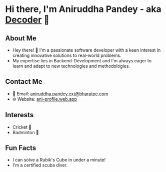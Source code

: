 # Hi there, I'm Aniruddha Pandey - aka [Decoder](https://github.com/Lucifer-00007) 👋


## About Me
- Hey there! 👋 I'm a passionate software developer with a keen interest in creating innovative solutions to real-world problems. 
- My expertise lies in Backend-Development and I'm always eager to learn and adapt to new technologies and methodologies.


## Contact Me
- 📧 Email: [aniruddha.pandey.ext@bharatpe.com](mailto:aniruddha.pandey.ext@bharatpe.com)
- 🌐 Website: [ani-profile.web.app](https://ani-profile.web.app/)


## Interests
- Cricket 🏏
- Badminton 🏸


## Fun Facts
- I can solve a Rubik's Cube in under a minute!
- I'm a certified scuba diver.




<!---
aniruddha-bhatape/aniruddha-bhatape is a ✨ special ✨ repository because its `README.md` (this file) appears on your GitHub profile.
You can click the Preview link to take a look at your changes.
--->

